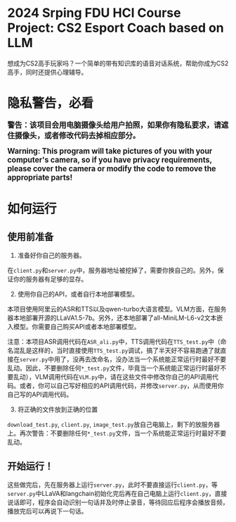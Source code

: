 # 2024 Srping FDU HCI Course Project: CS2 Esport Coach based on LLM

想成为CS2高手玩家吗？一个简单的带有知识库的语音对话系统，帮助你成为CS2高手，同时还提供心理辅导。

# 隐私警告，必看

<big> **警告：该项目会用电脑摄像头给用户拍照，如果你有隐私要求，请遮住摄像头，或者修改代码去掉相应部分。** </big>
  
<big> **Warning: This program will take pictures of you with your computer's camera, so if you have privacy requirements, please cover the camera or modify the code to remove the appropriate parts!** </big>

# 如何运行
## 使用前准备
1. 准备好你自己的服务器。

在```client.py```和```server.py```中，服务器地址被挖掉了，需要你换自己的。另外，保证你的服务器有足够的显存。

2. 使用你自己的API，或者自行本地部署模型。
   
本项目使用阿里云的ASR和TTS以及qwen-turbo大语言模型。VLM方面，在服务器本地部署开源的LLaVA1.5-7b。另外，还本地部署了all-MiniLM-L6-v2文本嵌入模型。你需要自己购买API或者本地部署模型。

注意：本项目ASR调用代码在```ASR_ali.py```中，TTS调用代码在```TTS_test.py```中（命名混乱是这样的，当时直接使用```TTS_test.py```调试，搞了半天好不容易跑通了就直接在```server.py```中用了，没再去改命名，没办法当一个系统能正常运行时最好不要乱动。因此，不要删除任何```*_test.py```文件，毕竟当一个系统能正常运行时最好不要乱动），VLM调用代码在```VLM.py```中，请在这些文件中修改你自己的API调用代码。或者，你可以自己写好相应的API调用代码，并修改```server.py```，从而使用你自己写的API调用代码。

3. 将正确的文件放到正确的位置

```download_test.py```, ```client.py```, ```image_test.py```放自己电脑上，剩下的放服务器上。再次警告：不要删除任何```*_test.py```文件，当一个系统能正常运行时最好不要乱动。

## 开始运行！

这些做完后，先在服务器上运行```server.py```，此时不要直接运行```client.py```，等```server.py```中LLaVA和langchain初始化完后再在自己电脑上运行```client.py```，直接说话即可，程序会自动识别一句话并及时停止录音，等待回应后程序会播放音频，播放完后可以再说下一句话。

